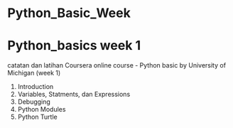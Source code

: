 # Python_Basic_Week

# Python_basics week 1
catatan dan latihan
Coursera online course - Python basic by University of Michigan (week 1)

1. Introduction
2. Variables, Statments, dan Expressions
3. Debugging
4. Python Modules
5. Python Turtle